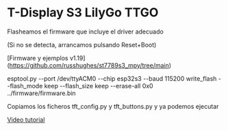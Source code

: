 # T-Display S3 LilyGo TTGO

Flasheamos el firmware que incluye el driver adecuado

(Si no se detecta, arrancamos pulsando Reset+Boot)

[Firmware y ejemplos v1.19]
(https://github.com/russhughes/st7789s3_mpy/tree/main)


esptool.py --port /dev/ttyACM0 --chip esp32s3 --baud 115200 write_flash --flash_mode keep --flash_size keep --erase-all 0x0 ../firmware/firmware.bin 

Copiamos los ficheros tft_config.py y tft_buttons.py y ya podemos ejecutar

[Video tutorial](https://www.youtube.com/watch?v=bxXz-tmNuWU)